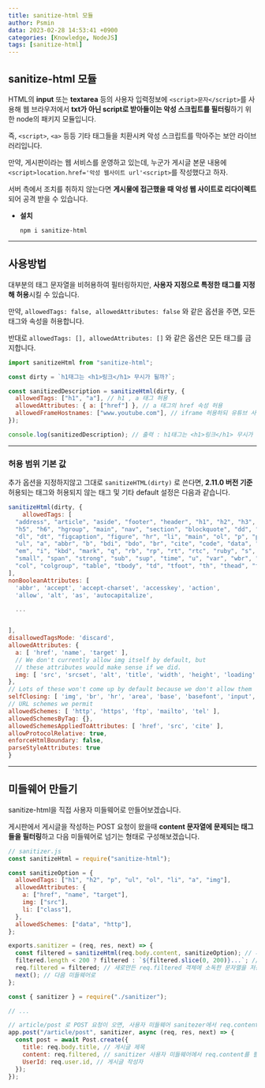 ```yaml
---
title: sanitize-html 모듈
author: Psmin
data: 2023-02-28 14:53:41 +0900
categories: [Knowledge, NodeJS]
tags: [sanitize-html]
---
```


## sanitize-html 모듈

HTML의 **input** 또는 **textarea** 등의 사용자 입력정보에 `<script>문자</script>`를 사용해 웹 브라우저에서 **txt가 아닌 script로 받아들이는 악성 스크립트를 필터링**하기 위한 node의 패키지 모듈입니다.

즉, `<script>`, `<a>` 등등 기타 태그들을 치환시켜 악성 스크립트를 막아주는 보안 라이브러리입니다.

만약, 게시판이라는 웹 서비스를 운영하고 있는데, 누군가 게시글 본문 내용에 `<script>location.href='악성 웹사이트 url'<script>`를 작성했다고 하자.

서버 측에서 조치를 취하지 않는다면 **게시물에 접근했을 때 악성 웹 사이트로 리다이렉트**되어 공격 받을 수 있습니다.

- **설치**

  ```
  npm i sanitize-html
  ```

---

## 사용방법

대부분의 태그 문자열을 비허용하여 필터링하지만, **사용자 지정으로 특정한 태그를 지정해 허용**시킬 수 있습니다.

만약, `allowedTags: false, allowedAttributes: false` 와 같은 옵션을 주면, 모든 태그와 속성을 허용합니다.

반대로 `allowedTags: [], allowedAttributes: []` 와 같은 옵션은 모든 태그를 금지합니다.

```js
import sanitizeHtml from "sanitize-html";

const dirty = `h1태그는 <h1>링크</h1> 무시가 될까?`;

const sanitizedDescription = sanitizeHtml(dirty, {
  allowedTags: ["h1", "a"], // h1 , a 태그 허용
  allowedAttributes: { a: ["href"] }, // a 태그의 href 속성 허용
  allowedFrameHostnames: ["www.youtube.com"], // iframe 허용하되 유튜브 사이트만 허용
});

console.log(sanitizedDescription); // 출력 : h1태그는 <h1>링크</h1> 무시가 될까?
```

---

### 허용 범위 기본 값

추가 옵션을 지정하지않고 그대로 `sanitizeHTML(dirty)` 로 쓴다면, **2.11.0 버전 기준** 허용되는 태그와 허용되지 않는 태그 및 기타 default 설정은 다음과 같습니다.

```js
sanitizeHtml(dirty, {
    allowedTags: [
  "address", "article", "aside", "footer", "header", "h1", "h2", "h3", "h4",
  "h5", "h6", "hgroup", "main", "nav", "section", "blockquote", "dd", "div",
  "dl", "dt", "figcaption", "figure", "hr", "li", "main", "ol", "p", "pre",
  "ul", "a", "abbr", "b", "bdi", "bdo", "br", "cite", "code", "data", "dfn",
  "em", "i", "kbd", "mark", "q", "rb", "rp", "rt", "rtc", "ruby", "s", "samp",
  "small", "span", "strong", "sub", "sup", "time", "u", "var", "wbr", "caption",
  "col", "colgroup", "table", "tbody", "td", "tfoot", "th", "thead", "tr"
],
nonBooleanAttributes: [
  'abbr', 'accept', 'accept-charset', 'accesskey', 'action',
  'allow', 'alt', 'as', 'autocapitalize',

  ...


],
disallowedTagsMode: 'discard',
allowedAttributes: {
  a: [ 'href', 'name', 'target' ],
  // We don't currently allow img itself by default, but
  // these attributes would make sense if we did.
  img: [ 'src', 'srcset', 'alt', 'title', 'width', 'height', 'loading' ]
},
// Lots of these won't come up by default because we don't allow them
selfClosing: [ 'img', 'br', 'hr', 'area', 'base', 'basefont', 'input', 'link', 'meta' ],
// URL schemes we permit
allowedSchemes: [ 'http', 'https', 'ftp', 'mailto', 'tel' ],
allowedSchemesByTag: {},
allowedSchemesAppliedToAttributes: [ 'href', 'src', 'cite' ],
allowProtocolRelative: true,
enforceHtmlBoundary: false,
parseStyleAttributes: true
}
```

---

## 미들웨어 만들기

sanitize-html을 직접 사용자 미들웨어로 만들어보겠습니다.

게시판에서 게시글을 작성하는 POST 요청이 왔을때 **content 문자열에 문제되는 태그들을 필터링**하고 다음 미들웨어로 넘기는 형태로 구성해보겠습니다.

```js
// sanitizer.js
const sanitizeHtml = require("sanitize-html");

const sanitizeOption = {
  allowedTags: ["h1", "h2", "p", "ul", "ol", "li", "a", "img"],
  allowedAttributes: {
    a: ["href", "name", "target"],
    img: ["src"],
    li: ["class"],
  },
  allowedSchemes: ["data", "http"],
};

exports.sanitizer = (req, res, next) => {
  const filtered = sanitizeHtml(req.body.content, sanitizeOption); // 게시글 내용 req.body.content를 sanitize하여 결과 문자열을 변수에 저장
  filtered.length < 200 ? filtered : `${filtered.slice(0, 200)}...`; // 게시글 내용은 200자 제한이 있다면
  req.filtered = filtered; // 새로만든 req.filtered 객체에 소독한 문자열을 저장
  next(); // 다음 미들웨어로
};
```

```js
const { sanitizer } = require("./sanitizer");

// ...

// article/post 로 POST 요청이 오면, 사용자 미들웨어 sanitezer에서 req.content 문자열 값을 소독하고 다음 미들웨어로 넘긴다
app.post("/article/post", sanitizer, async (req, res, next) => {
  const post = await Post.create({
    title: req.body.title, // 게시글 제목
    content: req.filtered, // sanitizer 사용자 미들웨어에서 req.content를 필터링해서 만든 게시글 내용 객체
    UserId: req.user.id, // 게시글 작성자
  });
});
```
